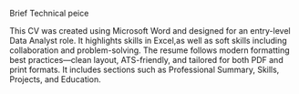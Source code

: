Brief Technical peice

This CV was created using Microsoft Word and designed for an entry-level Data Analyst role. It highlights skills in Excel,as well as soft skills including collaboration and problem-solving. The resume follows modern formatting best practices—clean layout, ATS-friendly, and tailored for both PDF and print formats. It includes sections such as Professional Summary, Skills, Projects, and Education.
